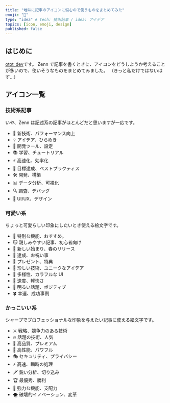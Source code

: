 ```yaml
---
title: "地味に記事のアイコンに悩むので使うものをまとめてみた"
emoji: "🔱"
type: "idea" # tech: 技術記事 / idea: アイデア
topics: [icon, emoji, design]
published: false
---
```


## はじめに
[otot_dev](https://zenn.dev/otot_dev)です。
Zenn で記事を書くときに、アイコンをどうしようか考えることが多いので、使いそうなものをまとめてみました。
（きっと私だけではないはず...）

## アイコン一覧

### 技術系記事

いや、Zenn は記述系の記事がほとんどだと思いますが一応です。

- 🚀 新技術、パフォーマンス向上
- 💡 アイデア、ひらめき
- 🔧 開発ツール、設定
- 📚 学習、チュートリアル
- ⚡ 高速化、効率化
- 🎯 目標達成、ベストプラクティス
- 🛠️ 開発、構築
- 📊 データ分析、可視化
- 🔍 調査、デバッグ
- 🎨 UI/UX、デザイン

### 可愛い系

ちょっと可愛らしい印象にしたいとき使える絵文字です。

- 🌟 特別な機能、おすすめ。
- 🐱 親しみやすい記事、初心者向け
- 🌸 新しい始まり、春のリリース
- 🍰 達成、お祝い事
- 🎀 プレゼント、特典
- 🦄 珍しい技術、ユニークなアイデア
- 🌈 多様性、カラフルな UI
- 🐰 速度、軽快さ
- 🌻 明るい話題、ポジティブ
- 🍀 幸運、成功事例

### かっこいい系

シャープでプロフェッショナルな印象を与えたい記事に使える絵文字です。

- ⚔️ 戦略、競争力のある技術
- 🔥 話題の技術、人気
- 💎 高品質、プレミアム
- 🦅 高性能、パワフル
- 🎭 セキュリティ、プライバシー
- ⚡ 高速、瞬時の処理
- 🗡️ 鋭い分析、切り込み
- 🏆 最優秀、勝利
- 🔱 強力な機能、支配力
- 🌪️ 破壊的イノベーション、変革